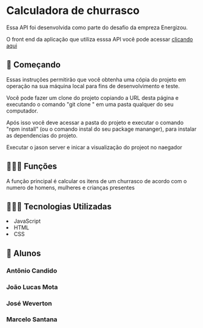 # Calculadora de churrasco
Essa API foi desenvolvida como parte do desafio da empreza Energizou.

O front end da aplicação que utiliza esssa API você pode acessar <a href="https://github.com/joaolucasMota/desafio-energizou-fe">clicando aqui<a>

## 🚀 Começando

Essas instruções permitirão que você obtenha uma cópia do projeto em operação na sua máquina local para fins de desenvolvimento e teste.

Você pode fazer um clone do projeto copiando a URL desta página e executando o comando "git clone <URL DESTA PAGINA>" em uma pasta qualquer do seu computador.

Após isso você deve acessar a pasta do projeto e executar o comando "npm install" (ou o comando instal do seu package mananger), para instalar as dependencias do projeto.

Executar o jason server e inicar a visualização do projeot no naegador


## 👨🏻‍🔧 Funções
A função principal é calcular os itens de um churrasco de acordo com o numero de homens, mulheres e crianças presentes

## 👨🏻‍💻 Tecnologias Utilizadas
 <li> JavaScript
 <li>HTML
 <li>CSS



## 👨 Alunos

<h3>Antônio Candido</h3>
<h3>João Lucas Mota</h3>
<h3>José Weverton</h3>
<h3>Marcelo Santana</h3>
